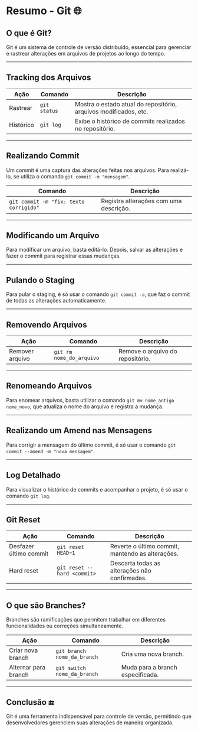 # Resumo - Git 🌐

## O que é Git?

Git é um sistema de controle de versão distribuído, essencial para gerenciar e rastrear alterações em arquivos de projetos ao longo do tempo.

---

## Tracking dos Arquivos

| Ação          | Comando                   | Descrição                                          |
|---------------|---------------------------|----------------------------------------------------|
| Rastrear      | `git status`             | Mostra o estado atual do repositório, arquivos modificados, etc. |
| Histórico     | `git log`                | Exibe o histórico de commits realizados no repositório. |

---

## Realizando Commit

Um commit é uma captura das alterações feitas nos arquivos. Para realizá-lo, se utiliza o comando `git commit -m "mensagem"`.

| Comando                      | Descrição                             |
|------------------------------|---------------------------------------|
| `git commit -m "fix: texto corrigido"` | Registra alterações com uma descrição. |

---

## Modificando um Arquivo

Para modificar um arquivo, basta editá-lo. Depois, salvar as alterações e fazer o commit para registrar essas mudanças.

---

## Pulando o Staging

Para pular o staging, é só usar o comando `git commit -a`, que faz o commit de todas as alterações automaticamente.

---

## Removendo Arquivos

| Ação            | Comando                       | Descrição                                           |
|-----------------|-------------------------------|-----------------------------------------------------|
| Remover arquivo  | `git rm nome_do_arquivo`      | Remove o arquivo do repositório.                   |

---

## Renomeando Arquivos

Para enomear arquivos, basta utilizar o comando `git mv nome_antigo nome_novo`, que atualiza o nome do arquivo e registra a mudança.

---

## Realizando um Amend nas Mensagens

Para corrigir a mensagem do último commit, é só usar o comando `git commit --amend -m "nova mensagem"`.

---

## Log Detalhado

Para visualizar o histórico de commits e acompanhar o projeto, é só usar o comando `git log`.

---

## Git Reset

| Ação                    | Comando                      | Descrição                                          |
|-------------------------|------------------------------|----------------------------------------------------|
| Desfazer último commit  | `git reset HEAD~1`          | Reverte o último commit, mantendo as alterações.   |
| Hard reset              | `git reset --hard <commit>` | Descarta todas as alterações não confirmadas.      |

---

## O que são Branches?

Branches são ramificações que permitem trabalhar em diferentes funcionalidades ou correções simultaneamente.

| Ação                      | Comando                       | Descrição                                         |
|---------------------------|-------------------------------|---------------------------------------------------|
| Criar nova branch         | `git branch nome_da_branch`   | Cria uma nova branch.                             |
| Alternar para branch      | `git switch nome_da_branch` | Muda para a branch especificada.                  |

---

## Conclusão 🔚

Git é uma ferramenta indispensável para controle de versão, permitindo que desenvolvedores gerenciem suas alterações de maneira organizada.
